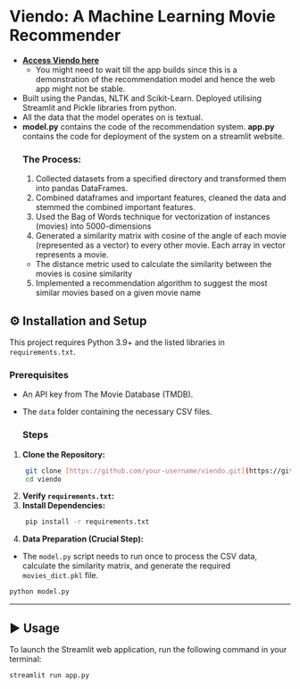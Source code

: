 # Viendo: A Machine Learning Movie Recommender 
- **[Access Viendo here](https://viendo-movie-recommender-bnulati3xkdeugqxvl6rhe.streamlit.app/)**
  - You might need to wait till the app builds since this is a demonstration of the recommendation model and hence the web app might not be stable. 
- Built using the Pandas, NLTK and Scikit-Learn. Deployed utilising Streamlit and Pickle libraries from python.
- All the data that the model operates on is textual.
- **model.py** contains the code of the recommendation system. **app.py** contains the code for deployment of the system on a streamlit website.
  ### The Process:
  1. Collected datasets from a specified directory and transformed them into pandas DataFrames.
  2. Combined dataframes and important features, cleaned the data and stemmed the combined important features.
  3. Used the Bag of Words technique for vectorization of instances (movies) into 5000-dimensions
  4. Generated a similarity matrix with cosine of the angle of each movie (represented as a vector) to every other movie. Each array in vector represents a movie.
  - The distance metric used to calculate the similarity between the movies is cosine similarity
  5. Implemented a recommendation algorithm to suggest the most similar movies based on a given movie name


## ⚙️ Installation and Setup
This project requires Python 3.9+ and the listed libraries in `requirements.txt`.

### Prerequisites
* An API key from The Movie Database (TMDB).
* The `data` folder containing the necessary CSV files.

  ### Steps
1.  **Clone the Repository:**
```bash
    git clone [https://github.com/your-username/viendo.git](https://github.com/your-username/viendo.git)
    cd viendo
```
2.  **Verify `requirements.txt`:**
3.  **Install Dependencies:**
```bash
    pip install -r requirements.txt
```
4.  **Data Preparation (Crucial Step):**
- The `model.py` script needs to run once to process the CSV data, calculate the similarity matrix, and generate the required `movies_dict.pkl` file.
```bash
python model.py
```


---

## ▶️ Usage

To launch the Streamlit web application, run the following command in your terminal:

```bash
streamlit run app.py




